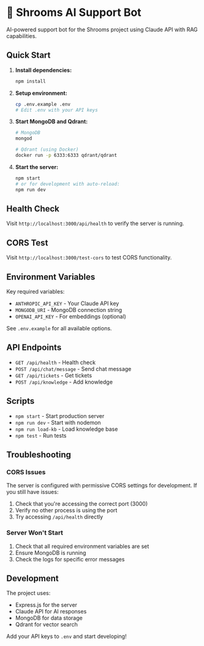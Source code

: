 # 🍄 Shrooms AI Support Bot

AI-powered support bot for the Shrooms project using Claude API with RAG capabilities.

## Quick Start

1. **Install dependencies:**
   ```bash
   npm install
   ```

2. **Setup environment:**
   ```bash
   cp .env.example .env
   # Edit .env with your API keys
   ```

3. **Start MongoDB and Qdrant:**
   ```bash
   # MongoDB
   mongod
   
   # Qdrant (using Docker)
   docker run -p 6333:6333 qdrant/qdrant
   ```

4. **Start the server:**
   ```bash
   npm start
   # or for development with auto-reload:
   npm run dev
   ```

## Health Check

Visit `http://localhost:3000/api/health` to verify the server is running.

## CORS Test

Visit `http://localhost:3000/test-cors` to test CORS functionality.

## Environment Variables

Key required variables:
- `ANTHROPIC_API_KEY` - Your Claude API key
- `MONGODB_URI` - MongoDB connection string
- `OPENAI_API_KEY` - For embeddings (optional)

See `.env.example` for all available options.

## API Endpoints

- `GET /api/health` - Health check
- `POST /api/chat/message` - Send chat message
- `GET /api/tickets` - Get tickets
- `POST /api/knowledge` - Add knowledge

## Scripts

- `npm start` - Start production server
- `npm run dev` - Start with nodemon
- `npm run load-kb` - Load knowledge base
- `npm test` - Run tests

## Troubleshooting

### CORS Issues
The server is configured with permissive CORS settings for development. If you still have issues:
1. Check that you're accessing the correct port (3000)
2. Verify no other process is using the port
3. Try accessing `/api/health` directly

### Server Won't Start
1. Check that all required environment variables are set
2. Ensure MongoDB is running
3. Check the logs for specific error messages

## Development

The project uses:
- Express.js for the server
- Claude API for AI responses
- MongoDB for data storage
- Qdrant for vector search

Add your API keys to `.env` and start developing!